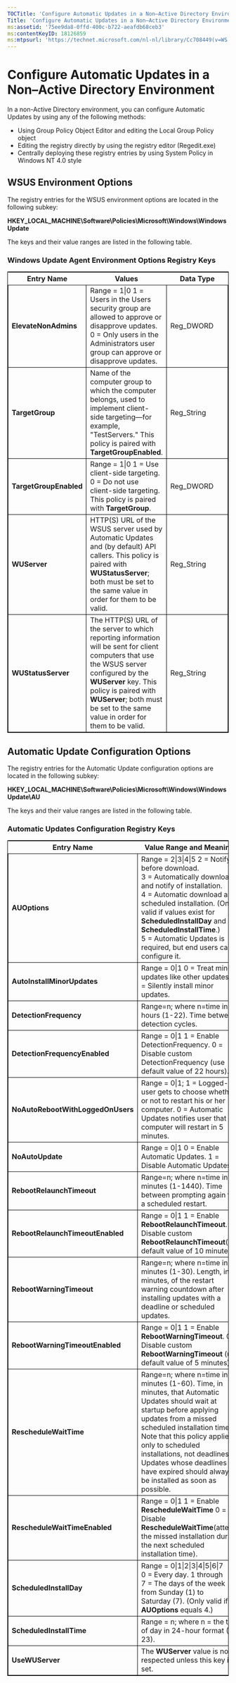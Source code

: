 ```yaml
---
TOCTitle: 'Configure Automatic Updates in a Non–Active Directory Environment'
Title: 'Configure Automatic Updates in a Non–Active Directory Environment'
ms:assetid: '75ee9da8-0ffd-400c-b722-aeafdb68ceb3'
ms:contentKeyID: 18126859
ms:mtpsurl: 'https://technet.microsoft.com/nl-nl/library/Cc708449(v=WS.10)'
---
```


Configure Automatic Updates in a Non–Active Directory Environment
=================================================================

In a non-Active Directory environment, you can configure Automatic Updates by using any of the following methods:

-   Using Group Policy Object Editor and editing the Local Group Policy object
-   Editing the registry directly by using the registry editor (Regedit.exe)
-   Centrally deploying these registry entries by using System Policy in Windows NT 4.0 style

WSUS Environment Options
------------------------

The registry entries for the WSUS environment options are located in the following subkey:

**HKEY\_LOCAL\_MACHINE\\Software\\Policies\\Microsoft\\Windows\\WindowsUpdate**

The keys and their value ranges are listed in the following table.

### Windows Update Agent Environment Options Registry Keys

 
<table style="border:1px solid black;">
<colgroup>
<col width="33%" />
<col width="33%" />
<col width="33%" />
</colgroup>
<thead>
<tr class="header">
<th>Entry Name</th>
<th>Values</th>
<th>Data Type</th>
</tr>
</thead>
<tbody>
<tr class="odd">
<td style="border:1px solid black;"><strong>ElevateNonAdmins</strong></td>
<td style="border:1px solid black;">Range = 1|0
1 = Users in the Users security group are allowed to approve or disapprove updates.
0 = Only users in the Administrators user group can approve or disapprove updates.</td>
<td style="border:1px solid black;">Reg_DWORD</td>
</tr>
<tr class="even">
<td style="border:1px solid black;"><strong>TargetGroup</strong></td>
<td style="border:1px solid black;">Name of the computer group to which the computer belongs, used to implement client-side targeting—for example, &quot;TestServers.&quot; This policy is paired with <strong>TargetGroupEnabled</strong>.</td>
<td style="border:1px solid black;">Reg_String</td>
</tr>
<tr class="odd">
<td style="border:1px solid black;"><strong>TargetGroupEnabled</strong></td>
<td style="border:1px solid black;">Range = 1|0
1 = Use client-side targeting.
0 = Do not use client-side targeting. This policy is paired with <strong>TargetGroup</strong>.</td>
<td style="border:1px solid black;">Reg_DWORD</td>
</tr>
<tr class="even">
<td style="border:1px solid black;"><strong>WUServer   </strong></td>
<td style="border:1px solid black;">HTTP(S) URL of the WSUS server used by Automatic Updates and (by default) API callers. This policy is paired with <strong>WUStatusServer</strong>; both must be set to the same value in order for them to be valid.</td>
<td style="border:1px solid black;">Reg_String</td>
</tr>
<tr class="odd">
<td style="border:1px solid black;"><strong>WUStatusServer</strong></td>
<td style="border:1px solid black;">The HTTP(S) URL of the server to which reporting information will be sent for client computers that use the WSUS server configured by the <strong>WUServer</strong> key. This policy is paired with <strong>WUServer</strong>; both must be set to the same value in order for them to be valid.</td>
<td style="border:1px solid black;">Reg_String</td>
</tr>
</tbody>
</table>
  
Automatic Update Configuration Options  
--------------------------------------
  
The registry entries for the Automatic Update configuration options are located in the following subkey:
  
**HKEY\_LOCAL\_MACHINE\\Software\\Policies\\Microsoft\\Windows\\WindowsUpdate\\AU**
  
The keys and their value ranges are listed in the following table.
  
### Automatic Updates Configuration Registry Keys

 
<table style="border:1px solid black;">
<colgroup>
<col width="33%" />
<col width="33%" />
<col width="33%" />
</colgroup>
<thead>
<tr class="header">
<th>Entry Name</th>
<th>Value Range and Meanings</th>
<th>Data Type</th>
</tr>
</thead>
<tbody>
<tr class="odd">
<td style="border:1px solid black;"><strong>AUOptions</strong></td>
<td style="border:1px solid black;">Range = 2|3|4|5
2 = Notify before download.
3 = Automatically download and notify of installation.
4 = Automatic download and scheduled installation. (Only valid if values exist for <strong>ScheduledInstallDay</strong> and <strong>ScheduledInstallTime</strong>.)
5 = Automatic Updates is required, but end users can configure it.</td>
<td style="border:1px solid black;">Reg_DWORD</td>
</tr>
<tr class="even">
<td style="border:1px solid black;"><strong>AutoInstallMinorUpdates</strong></td>
<td style="border:1px solid black;">Range = 0|1
0 = Treat minor updates like other updates.
1 = Silently install minor updates.</td>
<td style="border:1px solid black;">Reg_DWORD</td>
</tr>
<tr class="odd">
<td style="border:1px solid black;"><strong>DetectionFrequency</strong></td>
<td style="border:1px solid black;">Range=n; where n=time in hours (1-22).
Time between detection cycles.</td>
<td style="border:1px solid black;">Reg_DWORD</td>
</tr>
<tr class="even">
<td style="border:1px solid black;"><strong>DetectionFrequencyEnabled</strong></td>
<td style="border:1px solid black;">Range = 0|1
1 = Enable DetectionFrequency.
0 = Disable custom DetectionFrequency (use default value of 22 hours).</td>
<td style="border:1px solid black;">Reg_DWORD</td>
</tr>
<tr class="odd">
<td style="border:1px solid black;"><strong>NoAutoRebootWithLoggedOnUsers</strong></td>
<td style="border:1px solid black;">Range = 0|1;
1 = Logged-on user gets to choose whether or not to restart his or her computer.
0 = Automatic Updates notifies user that the computer will restart in 5 minutes.</td>
<td style="border:1px solid black;">Reg_DWORD</td>
</tr>
<tr class="even">
<td style="border:1px solid black;"><strong>NoAutoUpdate</strong></td>
<td style="border:1px solid black;">Range = 0|1
0 = Enable Automatic Updates.
1 = Disable Automatic Updates.</td>
<td style="border:1px solid black;">Reg_DWORD</td>
</tr>
<tr class="odd">
<td style="border:1px solid black;"><strong>RebootRelaunchTimeout</strong></td>
<td style="border:1px solid black;">Range=n; where n=time in minutes (1-1440).
Time between prompting again for a scheduled restart.</td>
<td style="border:1px solid black;">Reg_DWORD</td>
</tr>
<tr class="even">
<td style="border:1px solid black;"><strong>RebootRelaunchTimeoutEnabled</strong></td>
<td style="border:1px solid black;">Range = 0|1
1 = Enable <strong>RebootRelaunchTimeout</strong>.
0 = Disable custom <strong>RebootRelaunchTimeout</strong>(use default value of 10 minutes).</td>
<td style="border:1px solid black;">Reg_DWORD</td>
</tr>
<tr class="odd">
<td style="border:1px solid black;"><strong>RebootWarningTimeout</strong></td>
<td style="border:1px solid black;">Range=n; where n=time in minutes (1-30).
Length, in minutes, of the restart warning countdown after installing updates with a deadline or scheduled updates.</td>
<td style="border:1px solid black;">Reg_DWORD</td>
</tr>
<tr class="even">
<td style="border:1px solid black;"><strong>RebootWarningTimeoutEnabled</strong></td>
<td style="border:1px solid black;">Range = 0|1
1 = Enable <strong>RebootWarningTimeout</strong>.
0 = Disable custom <strong>RebootWarningTimeout</strong> (use default value of 5 minutes).</td>
<td style="border:1px solid black;">Reg_DWORD</td>
</tr>
<tr class="odd">
<td style="border:1px solid black;"><strong>RescheduleWaitTime</strong></td>
<td style="border:1px solid black;">Range=n; where n=time in minutes (1-60).
Time, in minutes, that Automatic Updates should wait at startup before applying updates from a missed scheduled installation time.
Note that this policy applies only to scheduled installations, not deadlines. Updates whose deadlines have expired should always be installed as soon as possible.</td>
<td style="border:1px solid black;">Reg_DWORD</td>
</tr>
<tr class="even">
<td style="border:1px solid black;"><strong>RescheduleWaitTimeEnabled</strong></td>
<td style="border:1px solid black;">Range = 0|1
1 = Enable <strong>RescheduleWaitTime</strong>
0 = Disable <strong>RescheduleWaitTime</strong>(attempt the missed installation during the next scheduled installation time).</td>
<td style="border:1px solid black;">Reg_DWORD</td>
</tr>
<tr class="odd">
<td style="border:1px solid black;"><strong>ScheduledInstallDay</strong></td>
<td style="border:1px solid black;">Range = 0|1|2|3|4|5|6|7
0 = Every day.
1 through 7 = The days of the week from Sunday (1) to Saturday (7).
(Only valid if <strong>AUOptions</strong> equals 4.)</td>
<td style="border:1px solid black;">Reg_DWORD</td>
</tr>
<tr class="even">
<td style="border:1px solid black;"><strong>ScheduledInstallTime</strong></td>
<td style="border:1px solid black;">Range = n; where n = the time of day in 24-hour format (0-23).</td>
<td style="border:1px solid black;">Reg_DWORD</td>
</tr>
<tr class="odd">
<td style="border:1px solid black;"><strong>UseWUServer</strong></td>
<td style="border:1px solid black;">The <strong>WUServer</strong> value is not respected unless this key is set.</td>
<td style="border:1px solid black;">Reg_DWORD</td>
</tr>
</tbody>
</table>
